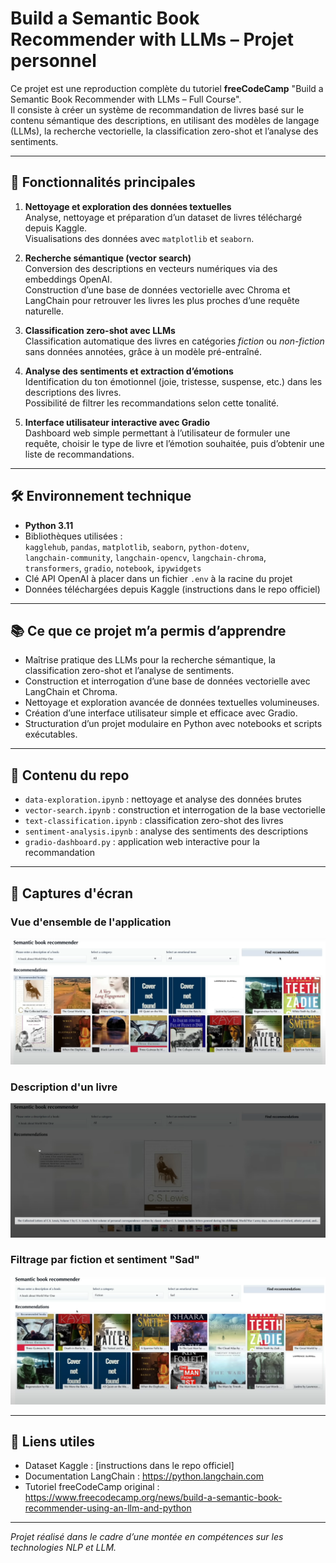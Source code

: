 # Build a Semantic Book Recommender with LLMs – Projet personnel

Ce projet est une reproduction complète du tutoriel **freeCodeCamp** "Build a Semantic Book Recommender with LLMs – Full Course".  
Il consiste à créer un système de recommandation de livres basé sur le contenu sémantique des descriptions, en utilisant des modèles de langage (LLMs), la recherche vectorielle, la classification zero-shot et l’analyse des sentiments.

---

## 🚀 Fonctionnalités principales

1. **Nettoyage et exploration des données textuelles**  
   Analyse, nettoyage et préparation d’un dataset de livres téléchargé depuis Kaggle.  
   Visualisations des données avec `matplotlib` et `seaborn`.

2. **Recherche sémantique (vector search)**  
   Conversion des descriptions en vecteurs numériques via des embeddings OpenAI.  
   Construction d’une base de données vectorielle avec Chroma et LangChain pour retrouver les livres les plus proches d’une requête naturelle.

3. **Classification zero-shot avec LLMs**  
   Classification automatique des livres en catégories *fiction* ou *non-fiction* sans données annotées, grâce à un modèle pré-entraîné.

4. **Analyse des sentiments et extraction d’émotions**  
   Identification du ton émotionnel (joie, tristesse, suspense, etc.) dans les descriptions des livres.  
   Possibilité de filtrer les recommandations selon cette tonalité.

5. **Interface utilisateur interactive avec Gradio**  
   Dashboard web simple permettant à l’utilisateur de formuler une requête, choisir le type de livre et l’émotion souhaitée, puis d’obtenir une liste de recommandations.

---

## 🛠️ Environnement technique

- **Python 3.11**  
- Bibliothèques utilisées :  
  `kagglehub`, `pandas`, `matplotlib`, `seaborn`, `python-dotenv`,  
  `langchain-community`, `langchain-opencv`, `langchain-chroma`,  
  `transformers`, `gradio`, `notebook`, `ipywidgets`  
- Clé API OpenAI à placer dans un fichier `.env` à la racine du projet  
- Données téléchargées depuis Kaggle (instructions dans le repo officiel)

---

## 📚 Ce que ce projet m’a permis d’apprendre

- Maîtrise pratique des LLMs pour la recherche sémantique, la classification zero-shot et l’analyse de sentiments.  
- Construction et interrogation d’une base de données vectorielle avec LangChain et Chroma.  
- Nettoyage et exploration avancée de données textuelles volumineuses.  
- Création d’une interface utilisateur simple et efficace avec Gradio.  
- Structuration d’un projet modulaire en Python avec notebooks et scripts exécutables.

---

## 📂 Contenu du repo

- `data-exploration.ipynb` : nettoyage et analyse des données brutes  
- `vector-search.ipynb` : construction et interrogation de la base vectorielle  
- `text-classification.ipynb` : classification zero-shot des livres  
- `sentiment-analysis.ipynb` : analyse des sentiments des descriptions  
- `gradio-dashboard.py` : application web interactive pour la recommandation  

---

## 📸 Captures d'écran

### Vue d'ensemble de l'application
![Vue d'ensemble de l'application](images/app-overview.png)

### Description d'un livre
![Description d'un livre](images/book-description.png)

### Filtrage par fiction et sentiment "Sad"
![Filtrage fiction et sentiment triste](images/filter-fiction-sad.png)

---

## 🔗 Liens utiles

- Dataset Kaggle : [instructions dans le repo officiel]  
- Documentation LangChain : https://python.langchain.com  
- Tutoriel freeCodeCamp original : https://www.freecodecamp.org/news/build-a-semantic-book-recommender-using-an-llm-and-python

---
*Projet réalisé dans le cadre d’une montée en compétences sur les technologies NLP et LLM.*

